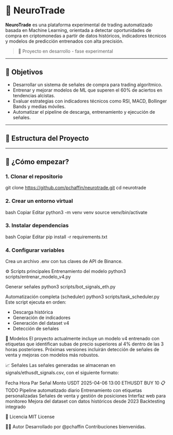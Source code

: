 # 🧠 NeuroTrade

**NeuroTrade** es una plataforma experimental de trading automatizado basada en Machine Learning, orientada a detectar oportunidades de compra en criptomonedas a partir de datos históricos, indicadores técnicos y modelos de predicción entrenados con alta precisión.

> 🚧 Proyecto en desarrollo - fase experimental

---

## 📌 Objetivos

- Desarrollar un sistema de señales de compra para trading algorítmico.
- Entrenar y mejorar modelos de ML que superen el 60% de aciertos en tendencias alcistas.
- Evaluar estrategias con indicadores técnicos como RSI, MACD, Bollinger Bands y medias móviles.
- Automatizar el pipeline de descarga, entrenamiento y ejecución de señales.

---

## 🧱 Estructura del Proyecto

---

## 🚀 ¿Cómo empezar?

### 1. Clonar el repositorio
git clone https://github.com/pchaffin/neurotrade.git
cd neurotrade
### 2. Crear un entorno virtual
bash
Copiar
Editar
python3 -m venv venv
source venv/bin/activate
### 3. Instalar dependencias
bash
Copiar
Editar
pip install -r requirements.txt
### 4. Configurar variables
Crea un archivo .env con tus claves de API de Binance.

⚙️ Scripts principales
Entrenamiento del modelo
python3 scripts/entrenar_modelo_v4.py

Generar señales
python3 scripts/bot_signals_eth.py

Automatización completa (scheduler)
python3 scripts/task_scheduler.py
Este script ejecuta en orden:
- Descarga histórica
- Generación de indicadores
- Generación del dataset v4
- Detección de señales

🧠 Modelos
El proyecto actualmente incluye un modelo v4 entrenado con etiquetas que identifican subas de precio superiores al 4% dentro de las 3 horas posteriores.
Próximas versiones incluirán detección de señales de venta y mejoras con modelos más robustos.

📈 Señales
Las señales generadas se almacenan en signals/ethusdt_signals.csv, con el siguiente formato:

Fecha	Hora	Par	Señal	Monto USDT
2025-04-06	13:00	ETHUSDT	BUY	10
📋 TODO
 Pipeline automatizado diario
 Entrenamiento con etiquetas personalizadas
 Señales de venta y gestión de posiciones
 Interfaz web para monitoreo
 Mejora del dataset con datos históricos desde 2023
 Backtesting integrado

📄 Licencia
MIT License

👨‍💻 Autor
Desarrollado por @pchaffin
Contribuciones bienvenidas.

